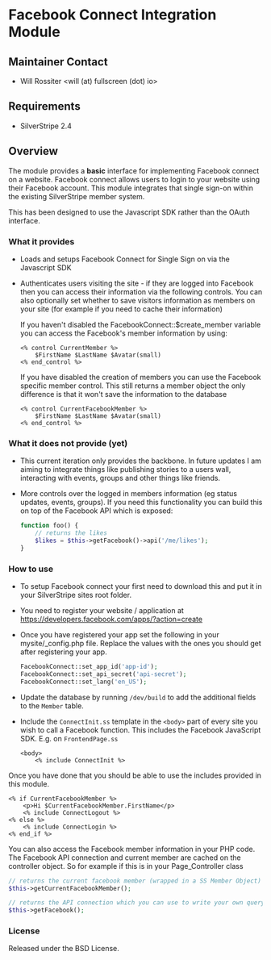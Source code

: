 # Facebook Connect Integration Module

## Maintainer Contact 
 * Will Rossiter 
   <will (at) fullscreen (dot) io>
	
## Requirements
 * SilverStripe 2.4 

## Overview

The module provides a **basic** interface for implementing Facebook connect on 
a website. Facebook connect allows users to login to your website using their 
Facebook account. This module integrates that single sign-on within the existing 
SilverStripe member system.

This has been designed to use the Javascript SDK rather than the OAuth interface.

### What it provides

 * Loads and setups Facebook Connect for Single Sign on via the Javascript SDK

 * Authenticates users visiting the site - if they are logged into Facebook then 
 you can access their information via the following controls. You can also 
 optionally set whether to save visitors information as members on your site 
 (for example if you need to cache their information)
	
   If you haven't disabled the FacebookConnect::$create_member variable you can 
   access the Facebook's member information by using:

    ```
	<% control CurrentMember %>
		$FirstName $LastName $Avatar(small)
	<% end_control %>
	```

   If you have disabled the creation of members you can use the Facebook specific 
   member control. This still returns a member object the only difference is that 
   it won't save the information to the database

    ```
	<% control CurrentFacebookMember %>
		$FirstName $LastName $Avatar(small)
	<% end_control %>
    ```
	
### What it does not provide (yet)

  * This current iteration only provides the backbone. In future updates I am aiming 
  to integrate things like publishing stories to a users wall, interacting with events, 
  groups and other things like friends.
  * More controls over the logged in members information (eg status updates, events, 
  groups). If you need this functionality you can build this on top of the Facebook API 
  which is exposed:

    ```php
	function foo() {
		// returns the likes		
		$likes = $this->getFacebook()->api('/me/likes');
	}
    ```
	
### How to use

  * To setup Facebook connect your first need to download this and put it in your 
  SilverStripe sites root folder. 
  * You need to register your website / application at 
  https://developers.facebook.com/apps/?action=create
  * Once you have registered your app set the following in your mysite/_config.php 
  file. Replace the values with the ones you should get after registering your app.

    ```php
    FacebookConnect::set_app_id('app-id');
    FacebookConnect::set_api_secret('api-secret');
    FacebookConnect::set_lang('en_US');
    ```

  * Update the database by running `/dev/build` to add the additional fields to 
  the `Member` table.

  * Include the `ConnectInit.ss` template in the `<body>` part of every site you 
  wish to call a Facebook function. This includes the Facebook JavaScript SDK. 
  E.g. on `FrontendPage.ss`

    ```
    <body>
        <% include ConnectInit %>
    ```

Once you have done that you should be able to use the includes provided in this module.

```
<% if CurrentFacebookMember %>
	<p>Hi $CurrentFacebookMember.FirstName</p>
	<% include ConnectLogout %>
<% else %>
	<% include ConnectLogin %>
<% end_if %>
```

You can also access the Facebook member information in your PHP code. The Facebook API 
connection and current member are cached on the controller object. So for example if 
this is in your Page_Controller class

```php
// returns the current facebook member (wrapped in a SS Member Object)	
$this->getCurrentFacebookMember();

// returns the API connection which you can use to write your own query
$this->getFacebook(); 
```
	
### License

Released under the BSD License. 
	
